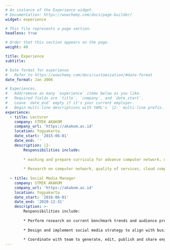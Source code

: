 ```yaml
---
# An instance of the Experience widget.
# Documentation: https://wowchemy.com/docs/page-builder/
widget: experience

# This file represents a page section.
headless: true

# Order that this section appears on the page.
weight: 40

title: Experience
subtitle:

# Date format for experience
#   Refer to https://wowchemy.com/docs/customization/#date-format
date_format: Jan 2006

# Experiences.
#   Add/remove as many `experience` items below as you like.
#   Required fields are `title`, `company`, and `date_start`.
#   Leave `date_end` empty if it's your current employer.
#   Begin multi-line descriptions with YAML's `|2-` multi-line prefix.
experience:
  - title: Lecturer
    company: STMIK AKAKOM
    company_url: 'https://akakom.ac.id'
    location: Yogyakarta
    date_start: '2015-06-01'
    date_end: ''
    description: |2-
        Responsibilities include:
        
        * eaching and prepare curricula for advance computer network, network security, and cloud computing technology courses.
        
        * Research on computer network, quality of services, cloud computing
        
  - title: Social Media Manager
    company: STMIK AKAKOM
    company_url: 'https://akakom.ac.id'
    location: Yogyakarta
    date_start: '2016-06-01'
    date_end: '2020-12-31'
    description: >-
        Responsibilities include:
        
        * Perform research on current benchmark trends and audience preferences
        
        * Design and implement social media strategy to align with business goals
        
        * Coordinate with team to generate, edit, publish and share engaging content daily (e.g. original text, photos, videos and news)
---
```

